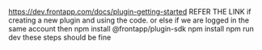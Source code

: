 https://dev.frontapp.com/docs/plugin-getting-started REFER THE LINK if creating a new plugin and using the code.
or else
if we are logged in the same account then
npm install @frontapp/plugin-sdk
npm install
npm run dev 
these steps should be fine
